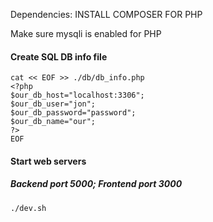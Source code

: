 Dependencies:
INSTALL COMPOSER FOR PHP

Make sure mysqli is enabled for PHP

#### Create SQL DB info file
```
cat << EOF >> ./db/db_info.php
<?php
$our_db_host="localhost:3306";
$our_db_user="jon";
$our_db_password="password";
$our_db_name="our";
?>
EOF
```

#### Start web servers 
##### Backend port 5000; Frontend port 3000 

```
./dev.sh

```
